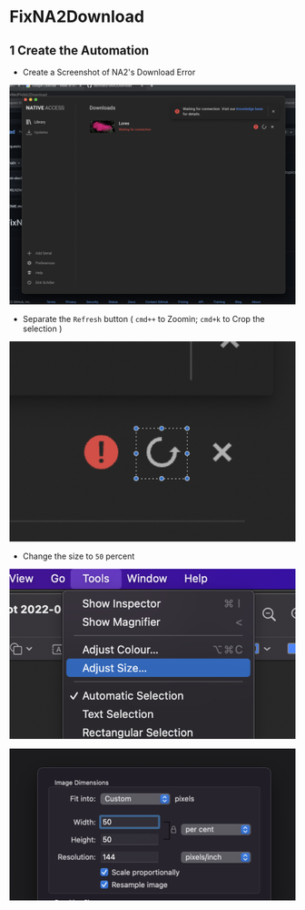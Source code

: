 # FixNA2Download

## 1 Create the Automation

- Create a Screenshot of NA2's Download Error

![](assets/images/ScreenShotNA2Error.png)

- Separate the `Refresh` button ( `cmd++` to Zoomin; `cmd+k` to Crop the selection )

![](assets/images/SeparateRefreshButton.png)

- Change the size to `50` percent

![](assets/images/AdjustSize.png)

![](assets/images/50Percent.png)